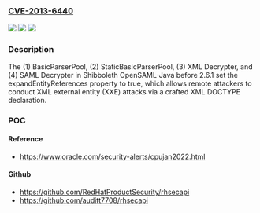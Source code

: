 ### [CVE-2013-6440](https://cve.mitre.org/cgi-bin/cvename.cgi?name=CVE-2013-6440)
![](https://img.shields.io/static/v1?label=Product&message=n%2Fa&color=blue)
![](https://img.shields.io/static/v1?label=Version&message=%3D%20n%2Fa%20&color=brighgreen)
![](https://img.shields.io/static/v1?label=Vulnerability&message=n%2Fa&color=brighgreen)

### Description

The (1) BasicParserPool, (2) StaticBasicParserPool, (3) XML Decrypter, and (4) SAML Decrypter in Shibboleth OpenSAML-Java before 2.6.1 set the expandEntityReferences property to true, which allows remote attackers to conduct XML external entity (XXE) attacks via a crafted XML DOCTYPE declaration.

### POC

#### Reference
- https://www.oracle.com/security-alerts/cpujan2022.html

#### Github
- https://github.com/RedHatProductSecurity/rhsecapi
- https://github.com/auditt7708/rhsecapi

